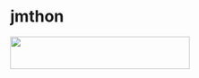 # jmthon

<p align="left"><a href="https://heroku.com/deploy?template=https://github.com/mg45mg96@gmail.com/roz"> <img src="https://img.shields.io/badge/Deploy%20To%20Heroku-purple?style=for-the-badge&logo=heroku" width="320" height="58.45"/></a></p>
